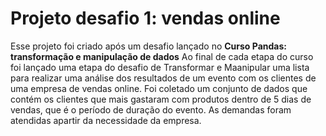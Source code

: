 # Projeto desafio 1: vendas online

Esse projeto foi criado após um desafio lançado no **Curso Pandas: transformação e manipulação de dados**
Ao final de cada etapa do curso foi lançado uma etapa do desafio de Transformar e Maanipular uma lista para  realizar uma análise dos resultados de um evento com os clientes de uma empresa de vendas online. Foi coletado um conjunto de dados que contém os clientes que mais gastaram com produtos dentro de 5 dias de vendas, que é o período de duração do evento. As demandas foram atendidas apartir da necessidade da empresa.
